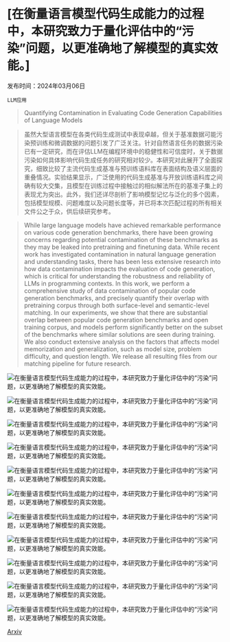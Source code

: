 # [在衡量语言模型代码生成能力的过程中，本研究致力于量化评估中的“污染”问题，以更准确地了解模型的真实效能。]

发布时间：2024年03月06日

`LLM应用`

> Quantifying Contamination in Evaluating Code Generation Capabilities of Language Models

> 虽然大型语言模型在各类代码生成测试中表现卓越，但关于基准数据可能污染预训练和微调数据的问题引发了广泛关注。针对自然语言任务的数据污染已有一定研究，而在评估LLM在编程环境中的稳健性和可信度时，关于数据污染如何具体影响代码生成任务的研究相对较少。本研究对此展开了全面探究，细致比较了主流代码生成基准与预训练语料库在表面结构及语义层面的重叠情况。实验结果显示，广泛使用的代码生成基准与开放训练语料库之间确有较大交集，且模型在训练过程中接触过的相似解法所在的基准子集上的表现尤为突出。此外，我们还详尽剖析了影响模型记忆与泛化的多个因素，包括模型规模、问题难度以及问题长度等，并已将本次匹配过程的所有相关文件公之于众，供后续研究参考。

> While large language models have achieved remarkable performance on various code generation benchmarks, there have been growing concerns regarding potential contamination of these benchmarks as they may be leaked into pretraining and finetuning data. While recent work has investigated contamination in natural language generation and understanding tasks, there has been less extensive research into how data contamination impacts the evaluation of code generation, which is critical for understanding the robustness and reliability of LLMs in programming contexts. In this work, we perform a comprehensive study of data contamination of popular code generation benchmarks, and precisely quantify their overlap with pretraining corpus through both surface-level and semantic-level matching. In our experiments, we show that there are substantial overlap between popular code generation benchmarks and open training corpus, and models perform significantly better on the subset of the benchmarks where similar solutions are seen during training. We also conduct extensive analysis on the factors that affects model memorization and generalization, such as model size, problem difficulty, and question length. We release all resulting files from our matching pipeline for future research.

![在衡量语言模型代码生成能力的过程中，本研究致力于量化评估中的“污染”问题，以更准确地了解模型的真实效能。](../../../paper_images/2403.04811/similarity_score_percentage.png)

![在衡量语言模型代码生成能力的过程中，本研究致力于量化评估中的“污染”问题，以更准确地了解模型的真实效能。](../../../paper_images/2403.04811/HE_similarity_score_percentage.png)

![在衡量语言模型代码生成能力的过程中，本研究致力于量化评估中的“污染”问题，以更准确地了解模型的真实效能。](../../../paper_images/2403.04811/x1.png)

![在衡量语言模型代码生成能力的过程中，本研究致力于量化评估中的“污染”问题，以更准确地了解模型的真实效能。](../../../paper_images/2403.04811/x2.png)

![在衡量语言模型代码生成能力的过程中，本研究致力于量化评估中的“污染”问题，以更准确地了解模型的真实效能。](../../../paper_images/2403.04811/x3.png)

![在衡量语言模型代码生成能力的过程中，本研究致力于量化评估中的“污染”问题，以更准确地了解模型的真实效能。](../../../paper_images/2403.04811/x4.png)

![在衡量语言模型代码生成能力的过程中，本研究致力于量化评估中的“污染”问题，以更准确地了解模型的真实效能。](../../../paper_images/2403.04811/x5.png)

![在衡量语言模型代码生成能力的过程中，本研究致力于量化评估中的“污染”问题，以更准确地了解模型的真实效能。](../../../paper_images/2403.04811/x6.png)

![在衡量语言模型代码生成能力的过程中，本研究致力于量化评估中的“污染”问题，以更准确地了解模型的真实效能。](../../../paper_images/2403.04811/x7.png)

![在衡量语言模型代码生成能力的过程中，本研究致力于量化评估中的“污染”问题，以更准确地了解模型的真实效能。](../../../paper_images/2403.04811/x8.png)

![在衡量语言模型代码生成能力的过程中，本研究致力于量化评估中的“污染”问题，以更准确地了解模型的真实效能。](../../../paper_images/2403.04811/x9.png)

[Arxiv](https://arxiv.org/abs/2403.04811)